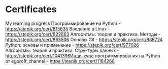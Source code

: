 # Certificates
My learning progress
Программирование на Python - https://stepik.org/cert/815635
Введение в Linux - https://stepik.org/cert/822863
Алгоритмы: теория и практика. Методы - https://stepik.org/cert/865506
Основы Git - https://stepik.org/cert/886724
Python: основы и применение - https://stepik.org/cert/977026
Алгоритмы: теория и практика. Структуры данных - https://stepik.org/cert/1041396Инди-курс программирования на Python от egoroff_channel - https://stepik.org/cert/1184268
